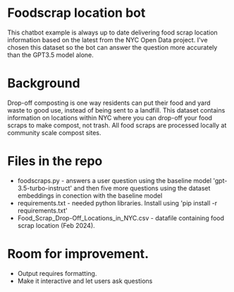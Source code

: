 # Foodscrap location bot 

This chatbot example is always up to date delivering food scrap location information based on the latest from 
the NYC Open Data project. I've chosen this dataset so the bot can answer the question more accurately than the GPT3.5 model alone. 

# Background 

Drop-off composting is one way residents can put their food and yard waste to good use, instead of being sent to a landfill. This dataset contains information on locations within NYC where you can drop-off your food scraps to make compost, not trash. All food scraps are processed locally at community scale compost sites.

# Files in the repo

- foodscraps.py - answers a user question using the baseline model 'gpt-3.5-turbo-instruct' and then five more questions using the dataset embeddings in conection with the baseline model
- requirements.txt - needed python libraries. Install using 'pip install -r requirements.txt'
- Food_Scrap_Drop-Off_Locations_in_NYC.csv - datafile containing food scrap location (Feb 2024).

# Room for improvement. 

- Output requires formatting.
- Make it interactive and let users ask questions



